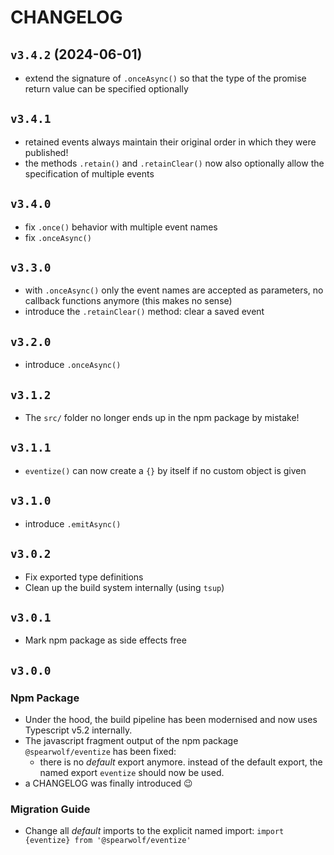 # CHANGELOG

## `v3.4.2` (2024-06-01)

- extend the signature of `.onceAsync()` so that the type of the promise return value can be specified optionally

## `v3.4.1`

- retained events always maintain their original order in which they were published!
- the methods `.retain()` and `.retainClear()` now also optionally allow the specification of multiple events

## `v3.4.0`

- fix `.once()` behavior with multiple event names
- fix `.onceAsync()`

## `v3.3.0`

- with `.onceAsync()` only the event names are accepted as parameters, no callback functions anymore (this makes no sense)
- introduce the `.retainClear()` method: clear a saved event

## `v3.2.0`

- introduce `.onceAsync()`

## `v3.1.2`

- The `src/` folder no longer ends up in the npm package by mistake!

## `v3.1.1`

- `eventize()` can now create a `{}` by itself if no custom object is given

## `v3.1.0`

- introduce `.emitAsync()`

## `v3.0.2`

- Fix exported type definitions
- Clean up the build system internally (using `tsup`)

## `v3.0.1`

- Mark npm package as side effects free

## `v3.0.0`

### Npm Package

- Under the hood, the build pipeline has been modernised and now uses Typescript v5.2 internally.
- The javascript fragment output of the npm package `@spearwolf/eventize` has been fixed:
  - there is no _default_ export anymore. instead of the default export, the named export `eventize` should now be used.
- a CHANGELOG was finally introduced 😉

### Migration Guide

- Change all _default_ imports to the explicit named import: `import {eventize} from '@spearwolf/eventize'`
